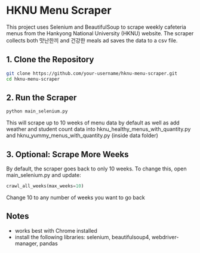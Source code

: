 # HKNU Menu Scraper 
This project uses Selenium and BeautifulSoup to scrape weekly cafeteria menus from the Hankyong National University (HKNU) website. The scraper collects both 맛난한끼 and 건강한 meals ad saves the data to a csv file.

## 1. Clone the Repository 
```bash
git clone https://github.com/your-username/hknu-menu-scraper.git
cd hknu-menu-scraper
```

## 2. Run the Scraper
```bash
python main_selenium.py
```
This will scrape up to 10 weeks of menu data by default as well as add weather and student count data into hknu_healthy_menus_with_quantity.py and hknu_yummy_menus_with_quantity.py (inside data folder)

## 3. Optional: Scrape More Weeks
By default, the scraper goes back to only 10 weeks.
To change this, open main_selenium.py and update:
```python
crawl_all_weeks(max_weeks=10)
```
Change 10 to any number of weeks you want to go back

## Notes
* works best with Chrome installed
* install the following libraries: selenium, beautifulsoup4, webdriver-manager, pandas
